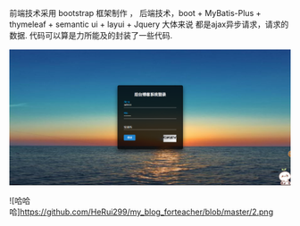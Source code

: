 前端技术采用 bootstrap 框架制作 ， 后端技术，boot + MyBatis-Plus + thymeleaf + semantic ui + layui + Jquery  大体来说 都是ajax异步请求，请求的数据. 代码可以算是力所能及的封装了一些代码.

![image](https://github.com/HeRui299/my_blog_forteacher/blob/master/1.png)

![哈哈哈]https://github.com/HeRui299/my_blog_forteacher/blob/master/2.png

